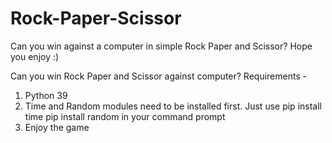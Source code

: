 # Rock-Paper-Scissor
Can you win against a computer in simple Rock Paper and Scissor? Hope you enjoy :)


Can you win Rock Paper and Scissor against computer?
Requirements -
1.	Python 39
2.	Time and Random modules need to be installed first. Just use pip install time pip install random in your command prompt
3.	Enjoy the game


